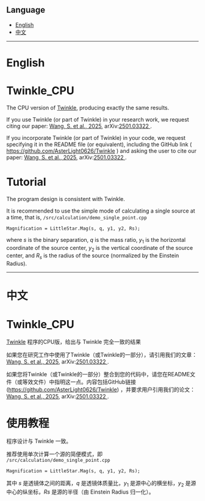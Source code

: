 
## Language
- [English](#english)
- [中文](#中文)
---
# English

# Twinkle_CPU
The CPU version of [Twinkle](https://github.com/AsterLight0626/Twinkle), producing exactly the same results.

If you use Twinkle (or part of Twinkle) in your research work, we request citing our paper: [Wang, S. et al., 2025](https://doi.org/10.3847/1538-4365/ad9b8d), arXiv:[2501.03322
](https://arxiv.org/abs/2501.03322).

If you incorporate Twinkle (or part of Twinkle) in your code, we request specifying it in the README file (or equivalent), including the GitHub link ( https://github.com/AsterLight0626/Twinkle ) and asking the user to cite our paper: [Wang, S. et al., 2025](https://doi.org/10.3847/1538-4365/ad9b8d), arXiv:[2501.03322
](https://arxiv.org/abs/2501.03322).

# Tutorial

The program design is consistent with Twinkle.

It is recommended to use the simple mode of calculating a single source at a time, that is, `/src/calculation/demo_single_point.cpp`

```
Magnification = LittleStar.Mag(s, q, y1, y2, Rs);
```
where $s$ is the binary separation, $q$ is the mass ratio, $y_1$ is the horizontal coordinate of the source center, $y_2$ is the vertical coordinate of the source center, and $R_s$ is the radius of the source (normalized by the Einstein Radius).

---
# 中文

# Twinkle_CPU
[Twinkle](https://github.com/AsterLight0626/Twinkle) 程序的CPU版，给出与 Twinkle 完全一致的结果

如果您在研究工作中使用了Twinkle（或Twinkle的一部分），请引用我们的文章：[Wang, S. et al., 2025](https://doi.org/10.3847/1538-4365/ad9b8d), arXiv:[2501.03322
](https://arxiv.org/abs/2501.03322).

如果您将Twinkle（或Twinkle的一部分）整合到您的代码中，请您在README文件（或等效文件）中指明这一点。内容包括GitHub链接 (https://github.com/AsterLight0626/Twinkle) ，并要求用户引用我们的论文：[Wang, S. et al., 2025](https://doi.org/10.3847/1538-4365/ad9b8d), arXiv:[2501.03322
](https://arxiv.org/abs/2501.03322).


# 使用教程 

程序设计与 Twinkle 一致。

推荐使用单次计算一个源的简便模式，即 `/src/calculation/demo_single_point.cpp`

```
Magnification = LittleStar.Mag(s, q, y1, y2, Rs);
```
其中 $s$ 是透镜体之间的距离，$q$ 是透镜体质量比，$y_1$ 是源中心的横坐标，$y_2$ 是源中心的纵坐标，$Rs$ 是源的半径（由 Einstein Radius 归一化）。

